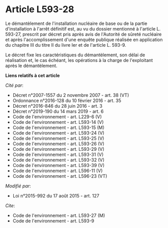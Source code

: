 # Article L593-28

Le démantèlement de l'installation nucléaire de base ou de la partie d'installation à l'arrêt définitif est, au vu du dossier
mentionné à l'article L. 593-27, prescrit par décret pris après avis de l'Autorité de sûreté nucléaire et après
l'accomplissement d'une enquête publique réalisée en application du chapitre III du titre II du livre Ier et de l'article L.
593-9. 

Le décret fixe les caractéristiques du démantèlement, son délai de réalisation et, le cas échéant, les opérations à la charge
de l'exploitant après le démantèlement.

**Liens relatifs à cet article**

_Cité par_:

  - Décret n°2007-1557 du 2 novembre 2007 - art. 38 (VT)
  - Ordonnance n°2016-128 du 10 février 2016 - art. 35
  - Décret n°2016-846 du 28 juin 2016 - art. 3
  - Décret n°2019-190 du 14 mars 2019 - art. 6
  - Code de l'environnement - art. L229-6 (V)
  - Code de l'environnement - art. L593-14 (V)
  - Code de l'environnement - art. L593-15 (M)
  - Code de l'environnement - art. L593-24 (V)
  - Code de l'environnement - art. L593-25 (V)
  - Code de l'environnement - art. L593-26 (V)
  - Code de l'environnement - art. L593-29 (V)
  - Code de l'environnement - art. L593-31 (V)
  - Code de l'environnement - art. L593-32 (V)
  - Code de l'environnement - art. L593-39 (V)
  - Code de l'environnement - art. L596-11 (V)
  - Code de l'environnement - art. L596-23 (VT)

_Modifié par_:

  - Loi n°2015-992 du 17 août 2015 - art. 127

_Cite_:

  - Code de l'environnement - art. L593-27 (M)
  - Code de l'environnement - art. L593-9
